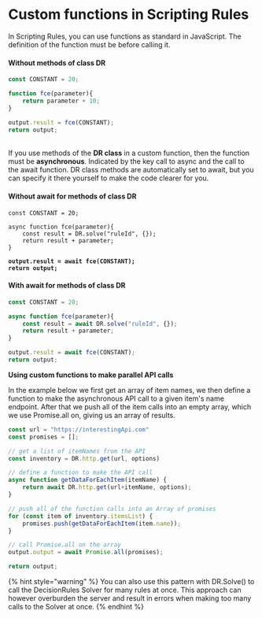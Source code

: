 # Custom functions in Scripting Rules

In Scripting Rules, you can use functions as standard in JavaScript. The definition of the function must be before calling it.

#### Without  methods of class DR

```javascript
const CONSTANT = 20;

function fce(parameter){
    return parameter + 10;
}

output.result = fce(CONSTANT);
return output;
```

\
If you use methods of the **DR class** in a custom function, then the function must be **asynchronous**. Indicated by the key call to async and the call to the await function. DR class methods are automatically set to await, but you can specify it there yourself to make the code clearer for you.

#### Without await for methods of class DR

<pre class="language-javascript"><code class="lang-javascript">const CONSTANT = 20;

async function fce(parameter){
    const result = DR.solve("ruleId", {});
    return result + parameter;
}

<strong>output.result = await fce(CONSTANT);
</strong><strong>return output;
</strong></code></pre>

#### With await for methods of class DR

```javascript
const CONSTANT = 20;

async function fce(parameter){
    const result = await DR.solve("ruleId", {});
    return result + parameter;
}

output.result = await fce(CONSTANT);
return output;
```

**Using custom functions to make parallel API calls**

In the example below we first get an array of item names, we then define a function to make the asynchronous API call to a given item's name endpoint. After that we push all of the item calls into an empty array, which we use Promise.all on, giving us an array of results.

```javascript
const url = "https://interestingApi.com"
const promises = [];

// get a list of itemNames from the API
const inventory = DR.http.get(url, options)

// define a function to make the API call
async function getDataForEachItem(itemName) {
    return await DR.http.get(url+itemName, options);
}

// push all of the function calls into an Array of promises
for (const item of inventory.itemsList) {
    promises.push(getDataForEachItem(item.name));
}

// call Promise.all on the array
output.output = await Promise.all(promises);

return output;
```

{% hint style="warning" %}
You can also use this pattern with DR.Solve() to call the DecisionRules Solver for many rules at once. This approach can however overburden the server and result in errors when making too many calls to the Solver at once.
{% endhint %}

